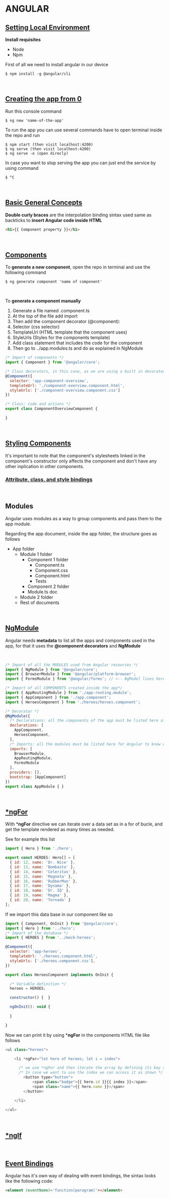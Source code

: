 # ANGULAR

## [Setting Local Environment](https://angular.io/guide/setup-local)

**Install requisites**
* Node
* Npm

First of all we need to install angular in our device

```console
$ npm install -g @angular/cli
```

<br>


## [Creating the app from 0](https://angular.io/guide/setup-local)

Run this console command

```console
$ ng new 'name-of-the-app'
```

To run the app you can use several commands have to open terminal inside the repo and run 

```console
$ npm start (then visit localhost:4200)
$ ng serve (then visit localhost:4200)
$ ng serve -o (open direcly)
```

In case you want to stop serving the app you can just end the service by using command

```console
$ ^C
```

<br>


## [Basic General Concepts](https://angular.io/tutorial/toh-pt0)

**Double curly braces** are the interpolation binding sintax used same as backticks to **insert Angular code inside HTML**

```html
<h1>{{ Component property }}</h1>
```

<br>


## [Components](https://angular.io/tutorial/toh-pt1)

To **generate a new component**, open the repo in terminal and use the following command

```console
$ ng generate component 'name of component'
```

<br>


To **generate a component manually**

1. Generate a file named <component-name>.component.ts
2. At the top of the file add import
3. Then add the component decorator (@component): 
4. Selector (css selector)
5. TemplateUrl (HTML template that the component uses)
6. StyleUrls (Styles for the components template)
7. Add class statement that includes the code for the component
8. Then go to ../app.modules.ts and do as explained in NgModule

```js
/* Import of components */
import { Component } from '@angular/core';

/* Class decorators, in this case, as we are using a built in decorator named Component, we have to import it*/
@Component({
  selector: 'app-component-overview',
  templateUrl: './component-overview.component.html',
  styleUrls: ['./component-overview.component.css']
})

/* Class: code and actions */
export class ComponentOverviewComponent {

}
```

<br>


## [Styling Components](https://angular.io/tutorial/toh-pt2#style-the-heroes)

It's important to note that the component's stylesheets linked in the component's constructor only affects the component and don't have any other inplication in other components.

### [Attribute, class, and style bindings](https://angular.io/guide/attribute-binding#class-binding)

<br>


## Modules

Angular uses modules as a way to group components and pass them to the app module. 

Regarding the app document, inside the app folder, the structure goes as follows

  + App folder
    + Module 1 folder
      + Component 1 folder
        + Component.ts
        + Component.css
        + Component.html
        + Tests
      + Component 2 folder
      + Module.ts doc
    + Module 2 folder
    + Rest of documents

<br>


## [NgModule](https://angular.io/tutorial/toh-pt1)

Angular needs **metadata** to list all the apps and components used in the app, for that it uses the **@component decorators** and **NgModule**

<br>

```js
/* Import of all the MODULES used from Angular resources */
import { NgModule } from '@angular/core';
import { BrowserModule } from '@angular/platform-browser';
import { FormsModule } from '@angular/forms'; // <-- NgModel lives here

/* Import of all COMPONENTS created inside the app*/
import { AppRoutingModule } from './app-routing.module';
import { AppComponent } from './app.component';
import { HeroesComponent } from './heroes/heroes.component';

/* Decorator */
@NgModule({
  /* Declarations: all the components of the app must be listed here after import */
  declarations: [
    AppComponent,
    HeroesComponent,
  ],
  /* Imports: all the modules must be listed here for Angular to know what resources to use  */
  imports: [
    BrowserModule,
    AppRoutingModule,
    FormsModule
  ],
  providers: [],
  bootstrap: [AppComponent]
})
export class AppModule { }
```

<br>


## [*ngFor](https://angular.io/api/common/NgForOf#description)

With ***ngFor** directive we can iterate over a data set as in a for of bucle, and get the template rendered as many times as needed.

See for example this list

```js
import { Hero } from './hero';

export const HEROES: Hero[] = [
  { id: 12, name: 'Dr. Nice' },
  { id: 13, name: 'Bombasto' },
  { id: 14, name: 'Celeritas' },
  { id: 15, name: 'Magneta' },
  { id: 16, name: 'RubberMan' },
  { id: 17, name: 'Dynama' },
  { id: 18, name: 'Dr. IQ' },
  { id: 19, name: 'Magma' },
  { id: 20, name: 'Tornado' }
];
```

If we import this data base in our component like so

```js
import { Component, OnInit } from '@angular/core';
import { Hero } from '../hero';
/* Import of the database */
import { HEROES } from '../mock-heroes';

@Component({
  selector: 'app-heroes',
  templateUrl: './heroes.component.html',
  styleUrls: ['./heroes.component.css'],
})

export class HeroesComponent implements OnInit {

  /* Variable definition */
  heroes = HEROES;

  constructor() {  }

  ngOnInit(): void {
    
  }

}
```


Now we can print it by using ***ngFor** in the components HTML file like follows

```js
<ul class="heroes">

    <li *ngFor="let hero of heroes; let i = index">

      /* we use *ngFor and then iterate the array by defining its key and array name */
      /* In case we want to use the index we can access it as shown */
        <button type="button">
            <span class="badge">{{ hero.id }}{{ index }}</span>
            <span class="name">{{ hero.name }}</span>
        </button>

    </li> 
    
</ul>
```

<br>


## [*ngIf](https://angular.io/api/common/NgIf)



<br>


## [Event Bindings](https://angular.io/tutorial/toh-pt2#add-a-click-event-binding)

Angular has it's own way of dealing with event bindings, the sintax looks like the following code:

```html
<element (eventName)='function(paragram)'></element>
```
